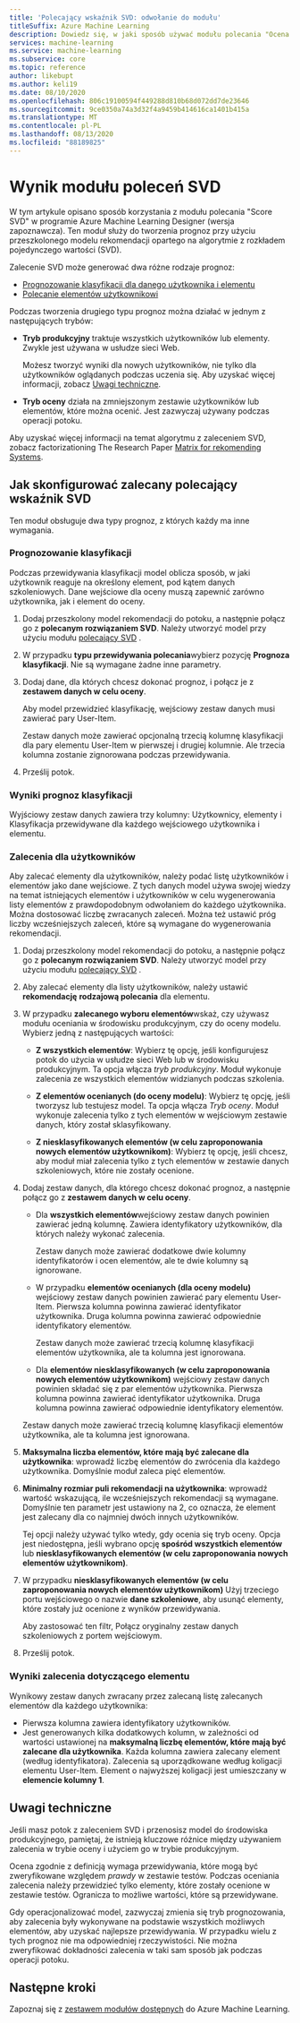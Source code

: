 ```yaml
---
title: 'Polecający wskaźnik SVD: odwołanie do modułu'
titleSuffix: Azure Machine Learning
description: Dowiedz się, w jaki sposób używać modułu polecania "Ocena SVD" w Azure Machine Learning do oceny polecanych prognoz dla zestawu danych.
services: machine-learning
ms.service: machine-learning
ms.subservice: core
ms.topic: reference
author: likebupt
ms.author: keli19
ms.date: 08/10/2020
ms.openlocfilehash: 806c19100594f449288d810b68d072dd7de23646
ms.sourcegitcommit: 9ce0350a74a3d32f4a9459b414616ca1401b415a
ms.translationtype: MT
ms.contentlocale: pl-PL
ms.lasthandoff: 08/13/2020
ms.locfileid: "88189825"
---
```

# <a name="score-svd-recommender"></a>Wynik modułu poleceń SVD

W tym artykule opisano sposób korzystania z modułu polecania "Score SVD" w programie Azure Machine Learning Designer (wersja zapoznawcza). Ten moduł służy do tworzenia prognoz przy użyciu przeszkolonego modelu rekomendacji opartego na algorytmie z rozkładem pojedynczego wartości (SVD).

Zalecenie SVD może generować dwa różne rodzaje prognoz:

- [Prognozowanie klasyfikacji dla danego użytkownika i elementu](#prediction-of-ratings)
- [Polecanie elementów użytkownikowi](#recommendations-for-users)

Podczas tworzenia drugiego typu prognoz można działać w jednym z następujących trybów:

- **Tryb produkcyjny** traktuje wszystkich użytkowników lub elementy. Zwykle jest używana w usłudze sieci Web.

  Możesz tworzyć wyniki dla nowych użytkowników, nie tylko dla użytkowników oglądanych podczas uczenia się. Aby uzyskać więcej informacji, zobacz [Uwagi techniczne](#technical-notes). 

- **Tryb oceny** działa na zmniejszonym zestawie użytkowników lub elementów, które można ocenić. Jest zazwyczaj używany podczas operacji potoku.

Aby uzyskać więcej informacji na temat algorytmu z zaleceniem SVD, zobacz factorizationing The Research Paper [Matrix for rekomending Systems](https://datajobs.com/data-science-repo/Recommender-Systems-[Netflix].pdf).

## <a name="how-to-configure-score-svd-recommender"></a>Jak skonfigurować zalecany polecający wskaźnik SVD

Ten moduł obsługuje dwa typy prognoz, z których każdy ma inne wymagania. 

###  <a name="prediction-of-ratings"></a>Prognozowanie klasyfikacji

Podczas przewidywania klasyfikacji model oblicza sposób, w jaki użytkownik reaguje na określony element, pod kątem danych szkoleniowych. Dane wejściowe dla oceny muszą zapewnić zarówno użytkownika, jak i element do oceny.

1. Dodaj przeszkolony model rekomendacji do potoku, a następnie połącz go z **polecanym rozwiązaniem SVD**. Należy utworzyć model przy użyciu modułu [polecający SVD](train-SVD-recommender.md) .

2. W przypadku **typu przewidywania polecania**wybierz pozycję **Prognoza klasyfikacji**. Nie są wymagane żadne inne parametry.

3. Dodaj dane, dla których chcesz dokonać prognoz, i połącz je z **zestawem danych w celu oceny**.

   Aby model przewidzieć klasyfikację, wejściowy zestaw danych musi zawierać pary User-Item.

   Zestaw danych może zawierać opcjonalną trzecią kolumnę klasyfikacji dla pary elementu User-Item w pierwszej i drugiej kolumnie. Ale trzecia kolumna zostanie zignorowana podczas przewidywania.

4. Prześlij potok.

### <a name="results-for-rating-predictions"></a>Wyniki prognoz klasyfikacji 

Wyjściowy zestaw danych zawiera trzy kolumny: Użytkownicy, elementy i Klasyfikacja przewidywane dla każdego wejściowego użytkownika i elementu.

###  <a name="recommendations-for-users"></a>Zalecenia dla użytkowników 

Aby zalecać elementy dla użytkowników, należy podać listę użytkowników i elementów jako dane wejściowe. Z tych danych model używa swojej wiedzy na temat istniejących elementów i użytkowników w celu wygenerowania listy elementów z prawdopodobnym odwołaniem do każdego użytkownika. Można dostosować liczbę zwracanych zaleceń. Można też ustawić próg liczby wcześniejszych zaleceń, które są wymagane do wygenerowania rekomendacji.

1. Dodaj przeszkolony model rekomendacji do potoku, a następnie połącz go z **polecanym rozwiązaniem SVD**.  Należy utworzyć model przy użyciu modułu [polecający SVD](train-svd-recommender.md) .

2. Aby zalecać elementy dla listy użytkowników, należy ustawić **rekomendację** **rodzajową polecania** dla elementu.

3. W przypadku **zalecanego wyboru elementów**wskaż, czy używasz modułu oceniania w środowisku produkcyjnym, czy do oceny modelu. Wybierz jedną z następujących wartości:

    - **Z wszystkich elementów**: Wybierz tę opcję, jeśli konfigurujesz potok do użycia w usłudze sieci Web lub w środowisku produkcyjnym.  Ta opcja włącza *tryb produkcyjny*. Moduł wykonuje zalecenia ze wszystkich elementów widzianych podczas szkolenia.

    - **Z elementów ocenianych (do oceny modelu)**: Wybierz tę opcję, jeśli tworzysz lub testujesz model. Ta opcja włącza *Tryb oceny*. Moduł wykonuje zalecenia tylko z tych elementów w wejściowym zestawie danych, który został sklasyfikowany.
    
    - **Z niesklasyfikowanych elementów (w celu zaproponowania nowych elementów użytkownikom)**: Wybierz tę opcję, jeśli chcesz, aby moduł miał zalecenia tylko z tych elementów w zestawie danych szkoleniowych, które nie zostały ocenione. 

4. Dodaj zestaw danych, dla którego chcesz dokonać prognoz, a następnie połącz go z **zestawem danych w celu oceny**.

    - Dla **wszystkich elementów**wejściowy zestaw danych powinien zawierać jedną kolumnę. Zawiera identyfikatory użytkowników, dla których należy wykonać zalecenia.

      Zestaw danych może zawierać dodatkowe dwie kolumny identyfikatorów i ocen elementów, ale te dwie kolumny są ignorowane. 

    - W przypadku **elementów ocenianych (dla oceny modelu)** wejściowy zestaw danych powinien zawierać pary elementu User-Item. Pierwsza kolumna powinna zawierać identyfikator użytkownika. Druga kolumna powinna zawierać odpowiednie identyfikatory elementów.

      Zestaw danych może zawierać trzecią kolumnę klasyfikacji elementów użytkownika, ale ta kolumna jest ignorowana.

    - Dla **elementów niesklasyfikowanych (w celu zaproponowania nowych elementów użytkownikom)** wejściowy zestaw danych powinien składać się z par elementów użytkownika. Pierwsza kolumna powinna zawierać identyfikator użytkownika. Druga kolumna powinna zawierać odpowiednie identyfikatory elementów.

     Zestaw danych może zawierać trzecią kolumnę klasyfikacji elementów użytkownika, ale ta kolumna jest ignorowana.

5. **Maksymalna liczba elementów, które mają być zalecane dla użytkownika**: wprowadź liczbę elementów do zwrócenia dla każdego użytkownika. Domyślnie moduł zaleca pięć elementów.

6. **Minimalny rozmiar puli rekomendacji na użytkownika**: wprowadź wartość wskazującą, ile wcześniejszych rekomendacji są wymagane. Domyślnie ten parametr jest ustawiony na 2, co oznacza, że element jest zalecany dla co najmniej dwóch innych użytkowników.

   Tej opcji należy używać tylko wtedy, gdy ocenia się tryb oceny. Opcja jest niedostępna, jeśli wybrano opcję **spośród wszystkich elementów** lub **niesklasyfikowanych elementów (w celu zaproponowania nowych elementów użytkownikom)**.

7.  W przypadku **niesklasyfikowanych elementów (w celu zaproponowania nowych elementów użytkownikom)** Użyj trzeciego portu wejściowego o nazwie **dane szkoleniowe**, aby usunąć elementy, które zostały już ocenione z wyników przewidywania.

    Aby zastosować ten filtr, Połącz oryginalny zestaw danych szkoleniowych z portem wejściowym.

8. Prześlij potok.

### <a name="results-of-item-recommendation"></a>Wyniki zalecenia dotyczącego elementu

Wynikowy zestaw danych zwracany przez zalecaną listę zalecanych elementów dla każdego użytkownika:

- Pierwsza kolumna zawiera identyfikatory użytkowników.
- Jest generowanych kilka dodatkowych kolumn, w zależności od wartości ustawionej na **maksymalną liczbę elementów, które mają być zalecane dla użytkownika**. Każda kolumna zawiera zalecany element (według identyfikatora). Zalecenia są uporządkowane według koligacji elementu User-Item. Element o najwyższej koligacji jest umieszczany w **elemencie kolumny 1**.


##  <a name="technical-notes"></a>Uwagi techniczne

Jeśli masz potok z zaleceniem SVD i przenosisz model do środowiska produkcyjnego, pamiętaj, że istnieją kluczowe różnice między używaniem zalecenia w trybie oceny i użyciem go w trybie produkcyjnym.

Ocena zgodnie z definicją wymaga przewidywania, które mogą być zweryfikowane względem *prawdy* w zestawie testów. Podczas oceniania zalecenia należy przewidzieć tylko elementy, które zostały ocenione w zestawie testów. Ogranicza to możliwe wartości, które są przewidywane.

Gdy operacjonalizować model, zazwyczaj zmienia się tryb prognozowania, aby zalecenia były wykonywane na podstawie wszystkich możliwych elementów, aby uzyskać najlepsze przewidywania. W przypadku wielu z tych prognoz nie ma odpowiedniej rzeczywistości. Nie można zweryfikować dokładności zalecenia w taki sam sposób jak podczas operacji potoku.


## <a name="next-steps"></a>Następne kroki

Zapoznaj się z [zestawem modułów dostępnych](module-reference.md) do Azure Machine Learning. 
